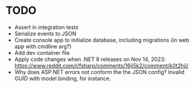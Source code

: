 # TODO

- Assert in integration tests
- Serialize events to JSON
- Create console app to initialize database, including migrations (in web app with cmdline arg?)
- Add dev container file
- Apply code changes when .NET 8 releases on Nov 14, 2023: https://www.reddit.com/r/fsharp/comments/16ji5k2/comment/k0t2hji/
- Why does ASP.NET errors not conform the the JSON config? Invalid GUID with model binding, for instance.